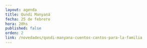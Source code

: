 ```yaml
---
layout: agenda
title: Qundi Manyaná
fecha: 25 de febrero
hora: 20hs 
published: false
orden: 2
link: /novedades/qundi-manyana-cuentos-cantos-para-la-familia
---
```

